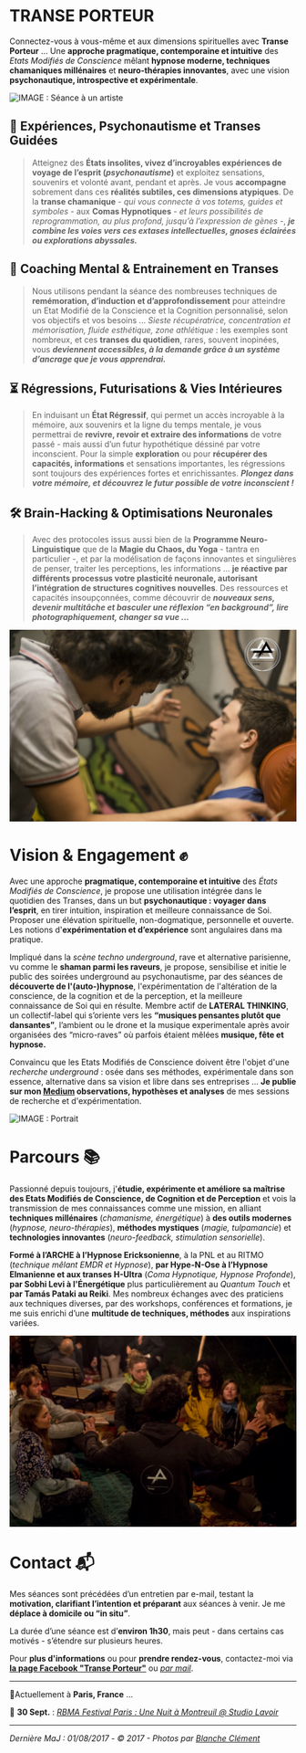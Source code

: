 # TRANSE PORTEUR

Connectez-vous à vous-même et aux dimensions spirituelles avec **Transe Porteur** ...
Une **approche pragmatique, contemporaine et intuitive** des *Etats Modifiés de Conscience* mêlant **hypnose moderne, techniques chamaniques millénaires** et **neuro-thérapies innovantes**, avec une vision **psychonautique, introspective et expérimentale**.

![IMAGE : Séance à un artiste](SeanceArtiste.jpg)

## 🌟 Expériences, Psychonautisme et Transes Guidées
>  Atteignez des **États insolites, vivez d’incroyables expériences de voyage de l’esprit (*psychonautisme*)** et exploitez sensations, souvenirs et volonté avant, pendant et après. Je vous **accompagne** sobrement dans ces **réalités subtiles, ces dimensions atypiques**. De la **transe chamanique** - *qui vous connecte à vos totems, guides et symboles* - aux **Comas Hypnotiques** - *et leurs possibilités de reprogrammation, au plus profond, jusqu’à l’expression de gènes* -, ***je combine les voies vers ces extases intellectuelles, gnoses éclairées ou explorations abyssales.***

##  🙏 Coaching Mental & Entrainement en Transes
> Nous utilisons pendant la séance des nombreuses techniques de **remémoration, d’induction et d’approfondissement** pour atteindre un Etat Modifié de la Conscience et la Cognition personnalisé, selon vos objectifs et vos besoins … *Sieste récupératrice, concentration et mémorisation, fluide esthétique, zone athlétique* : les exemples sont nombreux, et ces **transes du quotidien**, rares, souvent inopinées, vous ***deviennent accessibles, à la demande grâce à un système d’ancrage que je vous apprendrai.***

##  ⏳ Régressions, Futurisations & Vies Intérieures
> En induisant un **État Régressif**, qui permet un accès incroyable à la mémoire, aux souvenirs et la ligne du temps mentale, je vous permettrai de **revivre, revoir et extraire des informations** de votre passé - mais aussi d’un futur hypothétique déssiné par votre inconscient.
Pour la simple **exploration** ou pour **récupérer des capacités, informations** et sensations importantes, les régressions sont toujours des expériences fortes et enrichissantes. ***Plongez dans votre mémoire, et découvrez le futur possible de votre inconscient !***

##  🛠 Brain-Hacking & Optimisations Neuronales
> Avec des protocoles issus aussi bien de la **Programme Neuro-Linguistique** que de la **Magie du Chaos, du Yoga** - tantra en particulier -, et par la modélisation de façons innovantes et singulières de penser, traiter les perceptions, les informations … **je réactive par différents processus votre plasticité neuronale, autorisant l’intégration de structures cognitives nouvelles**. Des ressources et capacités insoupçonnées, comme découvrir de ***nouveaux sens, devenir multitâche et basculer une réflexion “en background”, lire photographiquement, changer sa vue ...***

![IMAGE : Séance en milieu festif](SeanceFestif.jpg)


# Vision & Engagement ✊

Avec une approche **pragmatique, contemporaine et intuitive** des *États Modifiés de Conscience*, je propose une utilisation intégrée dans le quotidien des Transes, dans un but **psychonautique : voyager dans l’esprit**, en tirer intuition, inspiration et meilleure connaissance de Soi. Proposer une élévation spirituelle, non-dogmatique, personnelle et ouverte. Les notions d'**expérimentation et d’expérience** sont angulaires dans ma pratique.

Impliqué dans la *scène techno underground*, rave et alternative parisienne, vu comme le **shaman parmi les raveurs**, je propose, sensibilise et initie le public des soirées underground au psychonautisme, par des séances de **découverte de l'(auto-)hypnose**, l'expérimentation de l'altération de la conscience, de la cognition et de la perception, et la meilleure connaissance de Soi qui en résulte. Membre actif de **LATERAL THINKING**, un collectif-label qui s’oriente vers les **“musiques pensantes plutôt que dansantes”**, l’ambient ou le drone et la musique experimentale après avoir organisées des “micro-raves” où parfois étaient mêlées **musique, fête et hypnose.**

Convaincu que les Etats Modifiés de Conscience doivent être l'objet d'une *recherche underground* : osée dans ses méthodes, expérimentale dans son essence, alternative dans sa vision et libre dans ses entreprises ... **Je publie sur mon [Medium](https://medium.com/@TransePorteur/) observations, hypothèses et analyses** de mes sessions de recherche et d'expérimentation.

![IMAGE : Portrait](Portrait.jpg)

# Parcours 📚
Passionné depuis toujours, j'**étudie, expérimente et améliore sa maîtrise des Etats Modifiés de Conscience, de Cognition et de Perception** et vois la transmission de mes connaissances comme une mission, en alliant **techniques millénaires** (*chamanisme, énergétique*) à **des outils modernes** (*hypnose, neuro-thérapies*), **méthodes mystiques** (*magie, tulpamancie*) et **technologies innovantes** (*neuro-feedback, stimulation sensorielle*).

**Formé à l’ARCHE à l’Hypnose Ericksonienne**, à la PNL et au RITMO (*technique mêlant EMDR et Hypnose*), **par Hype-N-Ose à l’Hypnose Elmanienne et aux transes H-Ultra** (*Coma Hypnotique, Hypnose Profonde*), **par Sobhi Levi à l'Énergétique** plus particulièrement au *Quantum Touch* et **par Tamás Pataki au Reiki**. Mes nombreux échanges avec des praticiens aux techniques diverses, par des workshops, conférences et formations, je me suis enrichi d’une **multitude de techniques, méthodes** aux inspirations variées.


![IMAGE : Séance à un groupe](SeanceGroupe.jpg)

# Contact 📬
Mes séances sont précédées d’un entretien par e-mail, testant la **motivation, clarifiant l’intention et préparant** aux séances à venir. Je me **déplace à domicile ou “in situ”**. 

La durée d’une séance est d’**environ 1h30**, mais peut - dans certains cas motivés - s’étendre sur plusieurs heures. 

Pour **plus d'informations** ou pour **prendre rendez-vous**, contactez-moi via **[la page Facebook "Transe Porteur"](https://fb.me/TransePorteur)** ou *[par mail](https://goo.gl/gjvi3s)*.

------

📍Actuellement à **Paris, France** ...

📆 **30 Sept.** : *[RBMA Festival Paris : Une Nuit à Montreuil @ Studio Lavoir](https://goo.gl/kdjQNU)*

------

*Dernière MaJ : 01/08/2017 - © 2017 - Photos par [Blanche Clément](www.blancheclement.com)*

